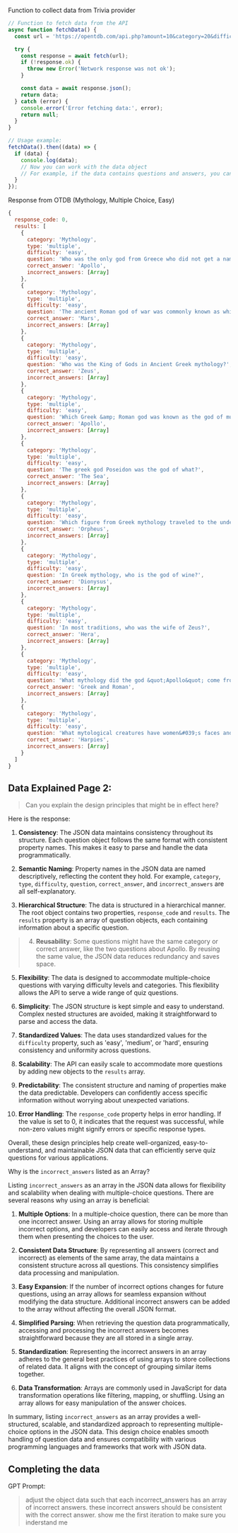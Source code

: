 
Function to collect data from Trivia provider

```javascript 
// Function to fetch data from the API
async function fetchData() {
  const url = 'https://opentdb.com/api.php?amount=10&category=20&difficulty=easy&type=multiple';

  try {
    const response = await fetch(url);
    if (!response.ok) {
      throw new Error('Network response was not ok');
    }

    const data = await response.json();
    return data;
  } catch (error) {
    console.error('Error fetching data:', error);
    return null;
  }
}

// Usage example:
fetchData().then((data) => {
  if (data) {
    console.log(data);
    // Now you can work with the data object
    // For example, if the data contains questions and answers, you can display them on your page
  }
});
```


Response from OTDB (Mythology, Multiple Choice, Easy)
```javascript 
{
  response_code: 0,
  results: [
    {
      category: 'Mythology',
      type: 'multiple',
      difficulty: 'easy',
      question: 'Who was the only god from Greece who did not get a name change in Rome?',
      correct_answer: 'Apollo',
      incorrect_answers: [Array]
    },
    {
      category: 'Mythology',
      type: 'multiple',
      difficulty: 'easy',
      question: 'The ancient Roman god of war was commonly known as which of the following?',
      correct_answer: 'Mars',
      incorrect_answers: [Array]
    },
    {
      category: 'Mythology',
      type: 'multiple',
      difficulty: 'easy',
      question: 'Who was the King of Gods in Ancient Greek mythology?',
      correct_answer: 'Zeus',
      incorrect_answers: [Array]
    },
    {
      category: 'Mythology',
      type: 'multiple',
      difficulty: 'easy',
      question: 'Which Greek &amp; Roman god was known as the god of music, truth and prophecy, healing, the sun and light, plague, poetry, and more?',
      correct_answer: 'Apollo',
      incorrect_answers: [Array]
    },
    {
      category: 'Mythology',
      type: 'multiple',
      difficulty: 'easy',
      question: 'The greek god Poseidon was the god of what?',
      correct_answer: 'The Sea',
      incorrect_answers: [Array]
    },
    {
      category: 'Mythology',
      type: 'multiple',
      difficulty: 'easy',
      question: 'Which figure from Greek mythology traveled to the underworld to return his wife Eurydice to the land of the living?',
      correct_answer: 'Orpheus',
      incorrect_answers: [Array]
    },
    {
      category: 'Mythology',
      type: 'multiple',
      difficulty: 'easy',
      question: 'In Greek mythology, who is the god of wine?',
      correct_answer: 'Dionysus',
      incorrect_answers: [Array]
    },
    {
      category: 'Mythology',
      type: 'multiple',
      difficulty: 'easy',
      question: 'In most traditions, who was the wife of Zeus?',
      correct_answer: 'Hera',
      incorrect_answers: [Array]
    },
    {
      category: 'Mythology',
      type: 'multiple',
      difficulty: 'easy',
      question: 'What mythology did the god &quot;Apollo&quot; come from?',
      correct_answer: 'Greek and Roman',
      incorrect_answers: [Array]
    },
    {
      category: 'Mythology',
      type: 'multiple',
      difficulty: 'easy',
      question: 'What mytological creatures have women&#039;s faces and vultures&#039; bodies?',
      correct_answer: 'Harpies',
      incorrect_answers: [Array]
    }
  ]
}
```

## Data Explained Page 2:
> Can you explain the design principles that might be in effect here?

Here is the response:

1. **Consistency**: The JSON data maintains consistency throughout its structure. Each question object follows the same format with consistent property names. This makes it easy to parse and handle the data programmatically.

2. **Semantic Naming**: Property names in the JSON data are named descriptively, reflecting the content they hold. For example, `category`, `type`, `difficulty`, `question`, `correct_answer`, and `incorrect_answers` are all self-explanatory.

3. **Hierarchical Structure**: The data is structured in a hierarchical manner. The root object contains two properties, `response_code` and `results`. The `results` property is an array of question objects, each containing information about a specific question.

> 4. **Reusability**: Some questions might have the same category or correct answer, like the two questions about Apollo. By reusing the same value, the JSON data reduces redundancy and saves space.

5. **Flexibility**: The data is designed to accommodate multiple-choice questions with varying difficulty levels and categories. This flexibility allows the API to serve a wide range of quiz questions.

6. **Simplicity**: The JSON structure is kept simple and easy to understand. Complex nested structures are avoided, making it straightforward to parse and access the data.

7. **Standardized Values**: The data uses standardized values for the `difficulty` property, such as 'easy', 'medium', or 'hard', ensuring consistency and uniformity across questions.

8. **Scalability**: The API can easily scale to accommodate more questions by adding new objects to the `results` array.

9. **Predictability**: The consistent structure and naming of properties make the data predictable. Developers can confidently access specific information without worrying about unexpected variations.

10. **Error Handling**: The `response_code` property helps in error handling. If the value is set to 0, it indicates that the request was successful, while non-zero values might signify errors or specific response types.

Overall, these design principles help create well-organized, easy-to-understand, and maintainable JSON data that can efficiently serve quiz questions for various applications.


Why is the `incorrect_answers` listed as an Array?

Listing `incorrect_answers` as an array in the JSON data allows for flexibility and scalability when dealing with multiple-choice questions. There are several reasons why using an array is beneficial:

1. **Multiple Options**: In a multiple-choice question, there can be more than one incorrect answer. Using an array allows for storing multiple incorrect options, and developers can easily access and iterate through them when presenting the choices to the user.

2. **Consistent Data Structure**: By representing all answers (correct and incorrect) as elements of the same array, the data maintains a consistent structure across all questions. This consistency simplifies data processing and manipulation.

3. **Easy Expansion**: If the number of incorrect options changes for future questions, using an array allows for seamless expansion without modifying the data structure. Additional incorrect answers can be added to the array without affecting the overall JSON format.

4. **Simplified Parsing**: When retrieving the question data programmatically, accessing and processing the incorrect answers becomes straightforward because they are all stored in a single array.

5. **Standardization**: Representing the incorrect answers in an array adheres to the general best practices of using arrays to store collections of related data. It aligns with the concept of grouping similar items together.

6. **Data Transformation**: Arrays are commonly used in JavaScript for data transformation operations like filtering, mapping, or shuffling. Using an array allows for easy manipulation of the answer choices.

In summary, listing `incorrect_answers` as an array provides a well-structured, scalable, and standardized approach to representing multiple-choice options in the JSON data. This design choice enables smooth handling of question data and ensures compatibility with various programming languages and frameworks that work with JSON data.


## Completing the data

GPT Prompt: 
> adjust the object data such that each incorrect_answers has an array of incorrect answers. these incorrect answers should be consistent with the correct answer. show me the first iteration to make sure you inderstand me


